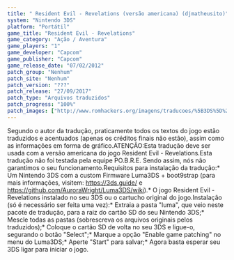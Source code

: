 ```yaml
---
title: " Resident Evil - Revelations (versão americana) (djmatheusito)"
system: "Nintendo 3DS"
platform: "Portátil"
game_title: "Resident Evil - Revelations"
game_category: "Ação / Aventura"
game_players: "1"
game_developer: "Capcom"
game_publisher: "Capcom"
game_release_date: "07/02/2012"
patch_group: "Nenhum"
patch_site: "Nenhum"
patch_version: "???"
patch_release: "27/09/2017"
patch_type: "Arquivos traduzidos"
patch_progress: "100%"
patch_images: ["http://www.romhackers.org/imagens/traducoes/%5B3DS%5D%20Resident%20Evil%20-%20Revelations%20-%20djmatheusito%20-%201.jpg","http://www.romhackers.org/imagens/traducoes/%5B3DS%5D%20Resident%20Evil%20-%20Revelations%20-%20djmatheusito%20-%202.jpg","http://www.romhackers.org/imagens/traducoes/%5B3DS%5D%20Resident%20Evil%20-%20Revelations%20-%20djmatheusito%20-%203.jpg"]
---
```

Segundo o autor da tradução, praticamente todos os textos do jogo estão traduzidos e acentuados (apenas os créditos finais não estão), assim como as informações em forma de gráfico.ATENÇÃO:Esta tradução deve ser usada com a versão americana do jogo Resident Evil - Revelations.Esta tradução não foi testada pela equipe PO.B.R.E. Sendo assim, nós não garantimos o seu funcionamento.Requisitos para instalação da tradução:* Um Nintendo 3DS com a custom Firmware Luma3DS + boot9strap (para mais informações, visitem: https://3ds.guide/ e https://github.com/AuroraWright/Luma3DS/wiki).* O jogo Resident Evil - Revelations instalado no seu 3DS ou o cartucho original do jogo.Instalação (só é necessário ser feita uma vez):* Extraia a pasta "luma", que veio neste pacote de tradução, para a raiz do cartão SD do seu Nintendo 3DS;* Mescle todas as pastas (sobrescreva os arquivos originais pelos traduzidos);* Coloque o cartão SD de volta no seu 3DS e ligue-o, segurando o botão "Select";* Marque a opção "Enable game patching" no menu do Luma3DS;* Aperte "Start" para salvar;* Agora basta esperar seu 3DS ligar para iniciar o jogo.